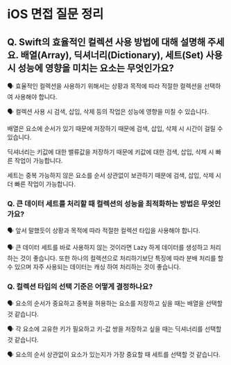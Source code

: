 # iOS 면접 질문 정리

## Q. Swift의 효율적인 컬렉션 사용 방법에 대해 설명해 주세요. 배열(Array), 딕셔너리(Dictionary), 세트(Set) 사용 시 성능에 영향을 미치는 요소는 무엇인가요?

🗣️ 효율적인 컬렉션을 사용하기 위해서는 상황과 목적에 따라 적절한 컬렉션을 선택하여 사용해야 합니다.

🗣️ 컬렉션 사용 시 검색, 삽입, 삭제 등의 작업은 성능에 영향을 미칠 수 있습니다.

배열은 요소에 순서가 있기 때문에 저장하기 때문에 검색, 삽입, 삭제 시 시간이 걸릴 수 있습니다. 

딕셔너리는 키값에 대한 밸류값을 저장하기 때문에 키값에 대한 검색, 삽입, 삭제 시 빠른 작업이 가능합니다.

세트는 중복 가능하지 않은 요소를 순서 상관없이 보관하기 때문에 검색, 삽입, 삭제 시 더 빠른 작업이 가능합니다.

### Q. 큰 데이터 세트를 처리할 때 컬렉션의 성능을 최적화하는 방법은 무엇인가요?

🗣️ 앞서 말했듯이 상황과 목적에 따라 적절한 컬렉션 타입을 사용해야 합니다.

🗣️ 큰 데이터 세트를 바로 사용하지 않는 것이라면 Lazy 하게 데이터를 생성하고 처리하는 것이 좋습니다. 또한 하나의 컬렉션으로 처리하기보단 특징에 따라 분배 처리를 할 수 있으며 자주 사용되는 데이터는 캐싱 하여 처리하는 것이 좋습니다.

### Q. 컬렉션 타입의 선택 기준은 어떻게 결정하나요?

🗣️ 요소의 순서가 중요하고 중복을 허용하는 요소를 저장하고 싶을 때는 배열을 선택할 것 같습니다.

🗣️ 각 요소에 고유한 키가 필요하고 키-값 쌍을 저장하고 싶을 때는 딕셔너리를 선택할 것 같습니다.

🗣️ 요소의 순서 상관없이 요소가 있는지가 가장 중요할 때 세트를 선택할 것 같습니다.

